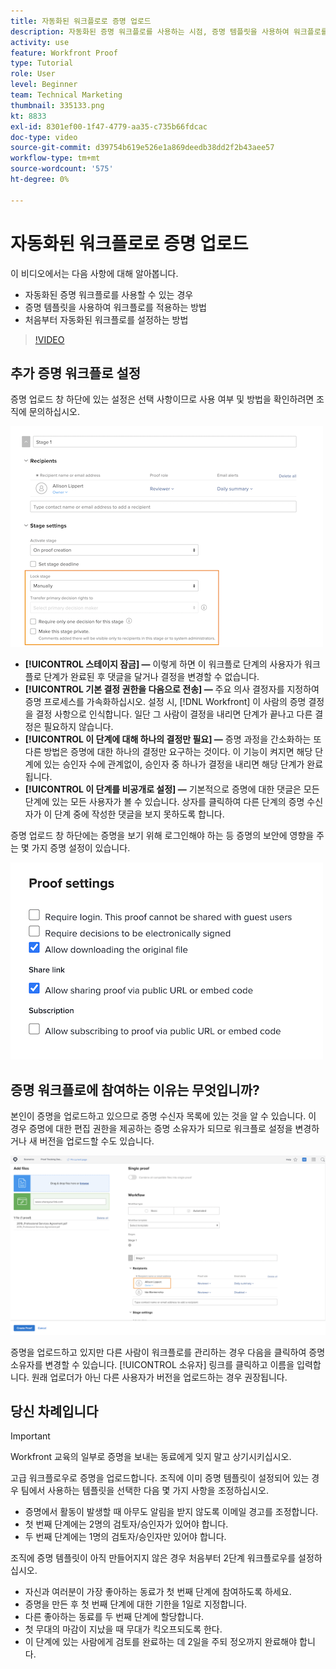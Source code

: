 ```yaml
---
title: 자동화된 워크플로로 증명 업로드
description: 자동화된 증명 워크플로를 사용하는 시점, 증명 템플릿을 사용하여 워크플로를 적용하는 방법 및 자동화된 워크플로를 처음부터 설정하는 방법에 대해 알아봅니다.
activity: use
feature: Workfront Proof
type: Tutorial
role: User
level: Beginner
team: Technical Marketing
thumbnail: 335133.png
kt: 8833
exl-id: 8301ef00-1f47-4779-aa35-c735b66fdcac
doc-type: video
source-git-commit: d39754b619e526e1a869deedb38dd2f2b43aee57
workflow-type: tm+mt
source-wordcount: '575'
ht-degree: 0%

---
```


# 자동화된 워크플로로 증명 업로드

이 비디오에서는 다음 사항에 대해 알아봅니다.

* 자동화된 증명 워크플로를 사용할 수 있는 경우
* 증명 템플릿을 사용하여 워크플로를 적용하는 방법
* 처음부터 자동화된 워크플로를 설정하는 방법

>[!VIDEO](https://video.tv.adobe.com/v/335133/?quality=12)



## 추가 증명 워크플로 설정

증명 업로드 창 하단에 있는 설정은 선택 사항이므로 사용 여부 및 방법을 확인하려면 조직에 문의하십시오.

![의 이미지 [!UICONTROL 새 증명 ]창이 있는 [!UICONTROL 스테이지 설정] 강조 표시됨.](assets/additional-proof-workflow-settings.png)

* **[!UICONTROL 스테이지 잠금] —** 이렇게 하면 이 워크플로 단계의 사용자가 워크플로 단계가 완료된 후 댓글을 달거나 결정을 변경할 수 없습니다.
* **[!UICONTROL 기본 결정 권한을 다음으로 전송] —** 주요 의사 결정자를 지정하여 증명 프로세스를 가속화하십시오. 설정 시, [!DNL Workfront] 이 사람의 증명 결정을 결정 사항으로 인식합니다. 일단 그 사람이 결정을 내리면 단계가 끝나고 다른 결정은 필요하지 않습니다.
* **[!UICONTROL 이 단계에 대해 하나의 결정만 필요] —** 증명 과정을 간소화하는 또 다른 방법은 증명에 대한 하나의 결정만 요구하는 것이다. 이 기능이 켜지면 해당 단계에 있는 승인자 수에 관계없이, 승인자 중 하나가 결정을 내리면 해당 단계가 완료됩니다.
* **[!UICONTROL 이 단계를 비공개로 설정] —** 기본적으로 증명에 대한 댓글은 모든 단계에 있는 모든 사용자가 볼 수 있습니다. 상자를 클릭하여 다른 단계의 증명 수신자가 이 단계 중에 작성한 댓글을 보지 못하도록 합니다.

증명 업로드 창 하단에는 증명을 보기 위해 로그인해야 하는 등 증명의 보안에 영향을 주는 몇 가지 증명 설정이 있습니다.

<!--
Learn more about these in the Proof settings section of the Configure a proof article.
-->

![의 이미지 [!UICONTROL 증명 설정] 증명 업로드 창의 섹션입니다.](assets/additional-proof-workflow-settings-2.png)

<!--
### Learn more
* Automated workflow overview
* Automated workflow stages overview
-->

<!--
### Guides
* Plan an advanced workflow worksheet
-->

## 증명 워크플로에 참여하는 이유는 무엇입니까?

본인이 증명을 업로드하고 있으므로 증명 수신자 목록에 있는 것을 알 수 있습니다. 이 경우 증명에 대한 편집 권한을 제공하는 증명 소유자가 되므로 워크플로 설정을 변경하거나 새 버전을 업로드할 수도 있습니다.

![수신자 목록에서 증명 소유자가 강조 표시된 증명 업로드 창의 이미지입니다.](assets/proof-owner.png)

증명을 업로드하고 있지만 다른 사람이 워크플로를 관리하는 경우 다음을 클릭하여 증명 소유자를 변경할 수 있습니다. [!UICONTROL 소유자] 링크를 클릭하고 이름을 입력합니다. 원래 업로더가 아닌 다른 사용자가 버전을 업로드하는 경우 권장됩니다.

## 당신 차례입니다

>[!IMPORTANT]
>
>Workfront 교육의 일부로 증명을 보내는 동료에게 잊지 말고 상기시키십시오.


고급 워크플로우로 증명을 업로드합니다. 조직에 이미 증명 템플릿이 설정되어 있는 경우 팀에서 사용하는 템플릿을 선택한 다음 몇 가지 사항을 조정하십시오.

* 증명에서 활동이 발생할 때 아무도 알림을 받지 않도록 이메일 경고를 조정합니다.
* 첫 번째 단계에는 2명의 검토자/승인자가 있어야 합니다.
* 두 번째 단계에는 1명의 검토자/승인자만 있어야 합니다.

조직에 증명 템플릿이 아직 만들어지지 않은 경우 처음부터 2단계 워크플로우를 설정하십시오.

* 자신과 여러분이 가장 좋아하는 동료가 첫 번째 단계에 참여하도록 하세요.
* 증명을 만든 후 첫 번째 단계에 대한 기한을 1일로 지정합니다.
* 다른 좋아하는 동료를 두 번째 단계에 할당합니다.
* 첫 무대의 마감이 지났을 때 무대가 킥오프되도록 한다.
* 이 단계에 있는 사람에게 검토를 완료하는 데 2일을 주되 정오까지 완료해야 합니다.


